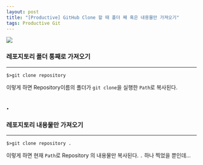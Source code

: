 ```yaml
---
layout: post
title: "[Productive] GitHub Clone 할 때 폴더 째 혹은 내용물만 가져오기"
tags: Productive Git
---
```


![](https://cdn.pixabay.com/photo/2014/07/15/23/36/github-394322_1280.png)


### 레포지토리 폴더 통째로 가져오기

---

```console
$>git clone repository
```

이렇게 하면 Repository이름의 폴더가 `git clone`을 실행한 `Path`로 복사된다.

## .

### 레포지토리 내용물만 가져오기

---

```console
$>git clone repository .
```

이렇게 하면 현재 `Path`로 Repository 의 내용물만 복사된다. `.` 하나 찍었을 뿐인데...
